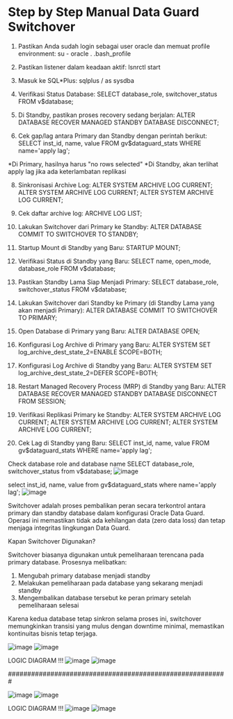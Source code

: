 # Step by Step Manual Data Guard Switchover
1. Pastikan Anda sudah login sebagai user oracle dan memuat profile environment:
su - oracle
. .bash_profile

3. Pastikan listener dalam keadaan aktif:
lsnrctl start

4. Masuk ke SQL*Plus:
sqlplus / as sysdba

5. Verifikasi Status Database:
SELECT database_role, switchover_status FROM v$database;

6. Di Standby, pastikan proses recovery sedang berjalan:
ALTER DATABASE RECOVER MANAGED STANDBY DATABASE DISCONNECT;

7. Cek gap/lag antara Primary dan Standby dengan perintah berikut:
SELECT inst_id, name, value FROM gv$dataguard_stats WHERE name='apply lag';

*Di Primary, hasilnya harus "no rows selected"
*Di Standby, akan terlihat apply lag jika ada keterlambatan replikasi

8. Sinkronisasi Archive Log:
ALTER SYSTEM ARCHIVE LOG CURRENT;
ALTER SYSTEM ARCHIVE LOG CURRENT;
ALTER SYSTEM ARCHIVE LOG CURRENT;

9. Cek daftar archive log:
ARCHIVE LOG LIST;

10. Lakukan Switchover dari Primary ke Standby:
ALTER DATABASE COMMIT TO SWITCHOVER TO STANDBY;

11. Startup Mount di Standby yang Baru:
STARTUP MOUNT;

12. Verifikasi Status di Standby yang Baru:
SELECT name, open_mode, database_role FROM v$database;

13. Pastikan Standby Lama Siap Menjadi Primary:
SELECT database_role, switchover_status FROM v$database;

14. Lakukan Switchover dari Standby ke Primary (di Standby Lama yang akan menjadi Primary):
ALTER DATABASE COMMIT TO SWITCHOVER TO PRIMARY;

15. Open Database di Primary yang Baru:
ALTER DATABASE OPEN;

16. Konfigurasi Log Archive di Primary yang Baru:
ALTER SYSTEM SET log_archive_dest_state_2=ENABLE SCOPE=BOTH;

17. Konfigurasi Log Archive di Standby yang Baru:
ALTER SYSTEM SET log_archive_dest_state_2=DEFER SCOPE=BOTH;

18. Restart Managed Recovery Process (MRP) di Standby yang Baru:
ALTER DATABASE RECOVER MANAGED STANDBY DATABASE DISCONNECT FROM SESSION;

19. Verifikasi Replikasi Primary ke Standby:
ALTER SYSTEM ARCHIVE LOG CURRENT;
ALTER SYSTEM ARCHIVE LOG CURRENT;
ALTER SYSTEM ARCHIVE LOG CURRENT;

20. Cek Lag di Standby yang Baru:
SELECT inst_id, name, value FROM gv$dataguard_stats WHERE name='apply lag';



Check database role and database name
SELECT database_role, switchover_status from v$database;
![image](https://github.com/user-attachments/assets/c8fc1054-42a4-4a35-a6c5-8bc0c64a3c5b)

select inst_id, name, value from gv$dataguard_stats where name='apply lag';
![image](https://github.com/user-attachments/assets/aeeb29f7-29f3-41b9-b157-31b49f5235b9)

Switchover adalah proses pembalikan peran secara terkontrol antara primary dan standby database dalam konfigurasi Oracle Data Guard. Operasi ini memastikan tidak ada kehilangan data (zero data loss) dan tetap menjaga integritas lingkungan Data Guard.

Kapan Switchover Digunakan?

Switchover biasanya digunakan untuk pemeliharaan terencana pada primary database. Prosesnya melibatkan: 
1. Mengubah primary database menjadi standby
2. Melakukan pemeliharaan pada database yang sekarang menjadi standby
3. Mengembalikan database tersebut ke peran primary setelah pemeliharaan selesai
   
Karena kedua database tetap sinkron selama proses ini, switchover memungkinkan transisi yang mulus dengan downtime minimal, memastikan kontinuitas bisnis tetap terjaga.

![image](https://github.com/user-attachments/assets/7f1951e4-c71a-49bd-a08f-132d8fa972f3)
![image](https://github.com/user-attachments/assets/7dbf4758-505b-4ead-951d-d40f15b6830a)

LOGIC DIAGRAM !!!
![image](https://github.com/user-attachments/assets/09ef4723-eea5-487c-97da-c98a29600a8c)
![image](https://github.com/user-attachments/assets/377b1a86-8b6c-4524-ac51-367aaa6e9b4e)

#########################################################

![image](https://github.com/user-attachments/assets/b4ad322e-35b0-4f8d-ade5-1eeac69fe64b)
![image](https://github.com/user-attachments/assets/39224372-0719-4829-821a-451f784416f1)

LOGIC DIAGRAM !!!
![image](https://github.com/user-attachments/assets/aca8b4e1-3512-4566-bea4-68c933fffc2e)
![image](https://github.com/user-attachments/assets/45b2afa5-b35d-4cd6-8874-aed0dd508ee2)




